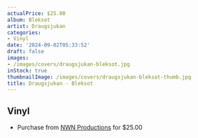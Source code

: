 ```yaml
---
actualPrice: $25.00
album: Bleksot
artist: Draugsjukan
categories:
- Vinyl
date: '2024-09-02T05:33:52'
draft: false
images:
- /images/covers/draugsjukan-bleksot.jpg
inStock: true
thumbnailImage: /images/covers/draugsjukan-bleksot-thumb.jpg
title: Draugsjukan - Bleksot
---
```


## Vinyl
* Purchase from [NWN Productions](http://shop.nwnprod.com/index.php?route=product/product&path=75&product_id=55067&sort=pd.name&order=ASC) for $25.00
